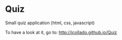 Quiz
====

Small quiz application (html, css, javascript)

To have a look at it, go to:
http://jcollado.github.io/Quiz
